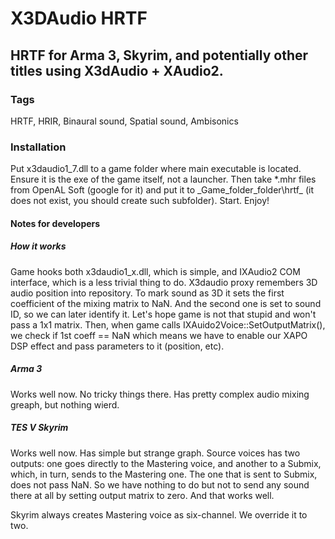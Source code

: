 # X3DAudio HRTF
## HRTF for Arma 3, Skyrim, and potentially other titles using X3dAudio + XAudio2.

### Tags
HRTF, HRIR, Binaural sound, Spatial sound, Ambisonics

### Installation
Put x3daudio1_7.dll to a game folder where main executable is located. Ensure it is the exe of the game itself, not a launcher. Then take *.mhr files from OpenAL Soft (google for it) and put it to _Game_folder_folder\hrtf\_ (it does not exist, you should create such subfolder). Start. Enjoy!

#### Notes for developers
##### How it works
Game hooks both x3daudio1_x.dll, which is simple, and IXAudio2 COM interface, which is a less trivial thing to do.
X3daudio proxy remembers 3D audio position into repository. To mark sound as 3D it sets the first coefficient of the mixing matrix to NaN. And the second one is set to sound ID, so we can later identify it. Let's hope game is not that stupid and won't pass a 1x1 matrix.
Then, when game calls IXAuido2Voice::SetOutputMatrix(), we check if 1st coeff == NaN which means we have to enable our XAPO DSP effect and pass parameters to it (position, etc).

##### Arma 3
Works well now. No tricky things there. Has pretty complex audio mixing greaph, but nothing wierd.

##### TES V Skyrim
Works well now. Has simple but strange graph. Source voices has two outputs: one goes directly to the Mastering voice, and another to a Submix, which, in turn, sends to the Mastering one. The one that is sent to Submix, does not pass NaN. So we have nothing to do but not to send any sound there at all by setting output matrix to zero. And that works well.

Skyrim always creates Mastering voice as six-channel. We override it to two.
